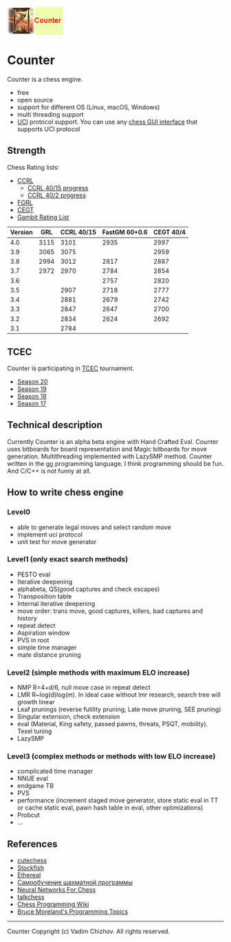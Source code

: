 ![logo](https://raw.githubusercontent.com/DARKEMPIRESL/GODARKCHESS/master/logo.png)
# Counter
Counter is a chess engine.
+ free
+ open source
+ support for different OS (Linux, macOS, Windows)
+ multi threading support
+ [UCI](http://www.shredderchess.com/chess-info/features/uci-universal-chess-interface.html) protocol support. You can use any [chess GUI interface](https://www.chessprogramming.org/UCI#GUIs) that supports UCI protocol

## Strength

Chess Rating lists:
+ [CCRL](https://ccrl.chessdom.com/ccrl/)
  + [CCRL 40/15 progress](http://www.computerchess.org.uk/ccrl/4040/cgi/compare_engines.cgi?family=Counter&print=Rating+list&print=Results+table&print=LOS+table&print=Ponder+hit+table&print=Eval+difference+table&print=Comopp+gamenum+table&print=Overlap+table&print=Score+with+common+opponents)
  + [CCRL 40/2 progress](http://www.computerchess.org.uk/ccrl/404/cgi/compare_engines.cgi?family=Counter&print=Rating+list&print=Results+table&print=LOS+table&print=Ponder+hit+table&print=Eval+difference+table&print=Comopp+gamenum+table&print=Overlap+table&print=Score+with+common+opponents)
+ [FGRL](http://fastgm.de/)
+ [CEGT](http://www.cegt.net/)
+ [Gambit Rating List](http://rebel13.nl/grl-best-40-2.html)

|Version|GRL  |CCRL 40/15|FastGM 60+0.6|CEGT 40/4|
|-------|-----|----------|-------------|---------|
|4.0    |3115 |3101      |2935         |2997     |
|3.9    |3065 |3075      |             |2959     |
|3.8    |2994 |3012      |2817         |2887     |
|3.7    |2972 |2970      |2784         |2854     |
|3.6    |     |          |2757         |2820     |
|3.5    |     |2907      |2718         |2777     |
|3.4    |     |2881      |2679         |2742     |
|3.3    |     |2847      |2647         |2700     |
|3.2    |     |2834      |2624         |2692     |
|3.1    |     |2784      |             |         |

## TCEC
Counter is participating in [TCEC](https://wiki.chessdom.org/Main_Page) tournament.
+ [Season 20](https://wiki.chessdom.org/TCEC_Season_20_Engines)
+ [Season 19](https://wiki.chessdom.org/TCEC_Season_19_Engines)
+ [Season 18](https://wiki.chessdom.org/TCEC_Season_18_Engines)
+ [Season 17](https://wiki.chessdom.org/TCEC_Season_17_Engines)

## Technical description
Currently Counter is an alpha beta engine with Hand Crafted Eval. Counter uses bitboards for board representation and Magic bitboards for move generation. Multithreading implemented with LazySMP method. Counter written in the [go](https://golang.org/) programming language. I think programming should be fun. And C/C++ is not funny at all.

## How to write chess engine
### Level0
- able to generate legal moves and select random move
- implement uci protocol
- unit test for move generator
### Level1 (only exact search methods)
- PESTO eval
- Iterative deepening
- alphabeta, QS(good captures and check escapes)
- Transposition table
- Internal iterative deepening
- move order: trans move, good captures, killers, bad captures and history
- repeat detect
- Aspiration window
- PVS in root
- simple time manager
- mate distance pruning
### Level2 (simple methods with maximum ELO increase)
- NMP R=4+d/6, null move case in repeat detect
- LMR R~log(d)log(m). In ideal case without lmr research, search tree will growth linear
- Leaf prunings (reverse futility pruning, Late move pruning, SEE pruning)
- Singular extension, check extension
- eval (Material, King safety, passed pawns, threats, PSQT, mobility). Texel tuning
- LazySMP
### Level3 (complex methods or methods with low ELO increase)
- complicated time manager
- NNUE eval
- endgame TB
- PVS
- performance (increment staged move generator, store static eval in TT or cache static eval, pawn hash table in eval, other optimizations)
- Probcut
- ...

## References
- [cutechess](https://github.com/cutechess/cutechess)
- [Stockfish](https://github.com/official-stockfish/Stockfish)
- [Ethereal](https://github.com/AndyGrant/Ethereal)
- [Самообучение шахматной программы](https://habr.com/ru/post/305604/?mobile=yes)
- [Neural Networks For Chess](https://github.com/asdfjkl/neural_network_chess)
- [talkchess](http://talkchess.com/forum3/viewforum.php?f=12)
- [Chess Programming Wiki](https://www.chessprogramming.org)
- [Bruce Moreland's Programming Topics](https://web.archive.org/web/20071026090003/http://www.brucemo.com/compchess/programming/index.htm)

---------------------------------------------------------------

Counter Copyright (c) Vadim Chizhov. All rights reserved.
